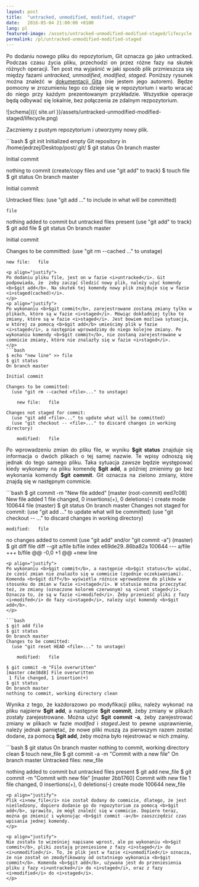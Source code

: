 ```yaml
---
layout: post
title:  "untracked, unmodified, modified, staged"
date:   2016-05-04 21:00:00 +0100
lang: pl
featured-image: /assets/untracked-unmodified-modified-staged/lifecycle.png
permalink: /pl/untracked-unmodified-modified-staged
---
```


<p align="justify">
Po dodaniu nowego pliku do repozytorium, Git oznacza go jako untracked. Podczas czasu życia pliku, przechodzi on przez różne fazy na skutek różnych operacji. Ten post ma wyjaśnić w jaki sposób plik przmieszcza się między fazami <i>untracked</i>, <i>unmodified</i>, <i>modified</i>, <i>staged</i>. Poniższy rysunek można znaleźć w <a href="https://git-scm.com/book/en/v2/Git-Basics-Recording-Changes-to-the-Repository">dokumentacji Gita</a> (nie jestem jego autorem). Będze pomocny w zrozumieniu tego co dzieje się w repozytorium i warto wracać do niego przy każdym prezentowanym przykładzie. Wszystkie operacje będą odbywać się lokalnie, bez połączenia ze zdalnym rezpozytorium.
</p>

![schema]({{ site.url }}/assets/untracked-unmodified-modified-staged/lifecycle.png)

<p align="justify">
Zaczniemy z pustym repozytorium i utworzymy nowy plik.
</p>
```bash
$ git init
Initialized empty Git repository in /home/jedrzej/Desktop/post/.git/
$ git status
On branch master

Initial commit

nothing to commit (create/copy files and use "git add" to track)
$ touch file
$ git status
On branch master

Initial commit

Untracked files:
  (use "git add <file>..." to include in what will be committed)

    file

nothing added to commit but untracked files present (use "git add" to track)
$ git add file
$ git status
On branch master

Initial commit

Changes to be committed:
  (use "git rm --cached <file>..." to unstage)

    new file:   file
```
<p align="justify">
Po dodaniu pliku file, jest on w fazie <i>untracked</i>. Git podpowiada, że  żeby zacząć śledzić nowy plik, należy użyć komendy <b>$git add</b>. Na skutek tej komendy nowy plik znajduje się w fazie <i>staged(cached)</i>.
</p>
<p align="justify">
Po wykonaniu <b>$git commit</b>, zarejestrowane zostaną zmiany tylko w plikach, które są w fazie <i>staged</i>. Mówiąc dokładniej tylko te zmiany, które są w fazie <i>staged</i>. Jest bowiem możliwa sytuacja, w której za pomocą <b>$git add</b> umieścimy plik w fazie <i>staged</i>, a następnie wprowadzimy do niego kolejne zmiany. Po wykonaniu komendy <b>$git commit</b>, nie zostaną zarejestrowane w commicie zmiany, które nie znalazły się w fazie <i>staged</i>.
</p>
```bash
$ echo "new line" >> file
$ git status
On branch master

Initial commit

Changes to be committed:
  (use "git rm --cached <file>..." to unstage)

    new file:   file

Changes not staged for commit:
  (use "git add <file>..." to update what will be committed)
  (use "git checkout -- <file>..." to discard changes in working directory)

    modified:   file
```
<p align="justify">
Po wprowadzeniu zmian do pliku file, w wyniku <b>$git status</b> znajduje się informacja o dwóch plikach o tej samej nazwie. Te wpisy odnoszą się jednak do tego samego pliku. Taka sytuacja zawsze będzie występować kiedy wykonamy na pliku komendę <b>$git add</b>, a później zmienimy go bez wykonania komendy <b>$git commit</b>. Git oznacza na zielono zmiany, które znajdą się w następnym commicie.
</p>
```bash
$ git commit -m "New file added"
[master (root-commit) eed7c08] New file added
 1 file changed, 0 insertions(+), 0 deletions(-)
 create mode 100644 file
(master) $ git status
On branch master
Changes not staged for commit:
  (use "git add <file>..." to update what will be committed)
  (use "git checkout -- <file>..." to discard changes in working directory)

    modified:   file

no changes added to commit (use "git add" and/or "git commit -a")
(master) $ git diff file
diff --git a/file b/file
index e69de29..86ba82a 100644
--- a/file
+++ b/file
@@ -0,0 +1 @@
+new line
```
<p align="justify">
Po wykonaniu <b>$git commit</b>, a następnie <b>$git status</b> widać, że cześć zmian nie znalazło się w commicie (zgodnie oczekiwaniami). Komenda <b>$git diff</b> wyświetla różnice wprowadzone do plików w stosunku do zmian w fazie <i>staged</i>. W statusie można przeczytać też, że zmiany (oznaczone kolorem czerwonym) są <i>not staged</i>. Oznacza to, że są w fazie <i>modifed</i>. Żeby przenieść pliki z fazy <i>modifed</i> do fazy <i>staged</i>, należy użyć komendy <b>$git add</b>.
</p>

```bash
$ git add file
$ git status
On branch master
Changes to be committed:
  (use "git reset HEAD <file>..." to unstage)

    modified:   file

$ git commit -m "File overwritten"
[master c4e38d8] File overwritten
 1 file changed, 1 insertion(+)
$ git status
On branch master
nothing to commit, working directory clean
```
<p align="justify">
Wynika z tego, że każdorazowo po modyfikacji pliku, należy wykonać na pliku najpierw <b>$git add</b>, a następnie <b>$git commit</b>, żeby zmiany w plikach zostały zarejestrowane. Można użyć <b>$git commit -a</b>, żeby zarejestrować zmiany  w plikach w fazie <i>modifed</i> i <i>staged</i>.Jest to pewne usprawnienie, należy jednak pamiętać, że nowe pliki muszą za pierwszym razem zostać dodane, za pomocą  <b>$git add</b>, żeby można było rejestrować w nich zmainy.
</p>
```bash
$ git status
On branch master
nothing to commit, working directory clean
$ touch new_file
$ git commit -a -m "Commit with a new file"
On branch master
Untracked files:
    new_file

nothing added to commit but untracked files present
$ git add new_file
$ git commit -m "Commit with new file"
[master 2bb1760] Commit with new file
 1 file changed, 0 insertions(+), 0 deletions(-)
 create mode 100644 new_file
```
<p align="justify">
Plik <i>new_file</i> nie został dodany do commicie, dlatego, że jest nieśledzony, dopiero dodanie go do repozytorium za pomocą <b>$git add</b>, sprawiło, że mógł znaleźć się w commicie. Dopiero teraz, można go zmienić i wykonując <b>$git commit -a</b> zaoszczędzić czas wpisania jednej komendy.
</p>

<p align="justify">
Nie zostało to wcześniej napisane wprost, ale po wykonaniu <b>$git commit</b>, pliki zostają przeniesione z fazy <i>staged</i> do <i>unmodified</i>. To, że plik jest w fazie <i>unmodified</i> oznacza, że nie został on zmodyfikowany od ostatniego wykonania <b>$git commit</b>. Komenda <b>$git add</b>, używana jest do przeniesienia pliku z fazy <i>untracked</i> do <i>staged</i>, oraz z fazy <i>modified</i> do <i>staged</i>.
</p>
